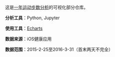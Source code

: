 这是[一年运动步数分析](http://irmowan.me/2016/04/01/Steps-Analysis)的可视化部分仓库。

**分析工具**：Python, Jupyter

**使用工具**：[Echarts](http://echarts.baidu.com/)

**数据来源**：iOS健康应用

**数据范围**：2015-2-25至2016-3-31（首末两天不完全）

